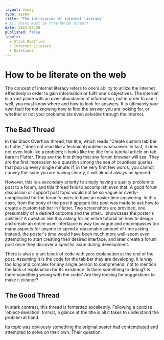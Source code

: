 ```yaml
---
layout: essay
type: essay
title: "The intricacies of internet literacy"
# All dates must be YYYY-MM-DD format!
date: 2023-08-29
published: false
labels:
  - Stack Overflow
  - Internet Literacy
  - Questions
---
```


# How to be literate on the web

The concept of internet literacy refers to one's ability to utilize the internet effectively in order to gain information or fulfil one's objectives. The internet is a vast place with an over-abundance of information, but in order to use it well, you must know where and how to look for answers. It is ultimately your own fault for not knowing how to find the answer you are looking for, or whether or not your problems are even solvable through the internet.

## The Bad Thread

In this Stack Overflow thread, the title, which reads "Create custom tab bar in flutter," does not read like a technical problem whatsoever. In fact, it does not even look like a problem; it looks like the title for a tutorial article on tab bars in Flutter. Titles are the first thing that any forum browser will see. They are the first impression to a question among the sea of countless queries that pop up every single minute. If, in the very first few words, you cannot convey the issue you are having clearly, it will almost always be ignored.

However, this is a secondary priority to simply having a quality problem to post to a forum, and this thread fails to accomplish even that. A good forum discussion or support post topic would not be so vague or overly-complicated for the forum's users to have an easier time answering. In this case, from the body of the post it appears this post was made to ask how to create a custom tab bar in Flutter. Two screenshots are provided, one presumably of a desired outcome and the other... showcases the poster's abilities? A question like this asking for an entire tutorial on how to design and create an entire user-interfacce is way too vague and encompasses too many aspects for anyone to spend a reasonable amount of time asking. Instead, the poster's time would have been much more well-spent even attempting to start creating their desired interface, and later create a forum post once they discover a specific issue during development.

There is also a giant block of code with zero explanation at the end of the post. Assuming it is the code for the tab bar they are developng, it is way too long and complex for any single person to comprehend, not to mention the lack of explanation for its existence. Is there something to debug? Is there something wrong with the code? Are they looking for suggestions to make it cleaner?

## The Good Thread

In stark contrast, this thread is formatted excellently. Following a concise 'object-deviation' format, a glance at the title is all it takes to understand the problem at hand.

Its topic was obviously something the original poster had contemplated and attempted to solve on their own. Their question, 
